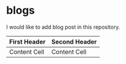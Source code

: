 # blogs

I would like to add blog post in this repository.

| First Header  | Second Header |
| ------------- | ------------- |
| Content Cell  | Content Cell  |
